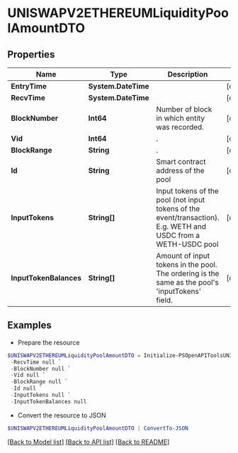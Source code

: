 # UNISWAPV2ETHEREUMLiquidityPoolAmountDTO
## Properties

Name | Type | Description | Notes
------------ | ------------- | ------------- | -------------
**EntryTime** | **System.DateTime** |  | [optional] 
**RecvTime** | **System.DateTime** |  | [optional] 
**BlockNumber** | **Int64** | Number of block in which entity was recorded. | [optional] 
**Vid** | **Int64** | . | [optional] 
**BlockRange** | **String** | . | [optional] 
**Id** | **String** | Smart contract address of the pool | [optional] 
**InputTokens** | **String[]** | Input tokens of the pool (not input tokens of the event/transaction). E.g. WETH and USDC from a WETH-USDC pool | [optional] 
**InputTokenBalances** | **String[]** | Amount of input tokens in the pool. The ordering is the same as the pool&#39;s &#39;inputTokens&#39; field. | [optional] 

## Examples

- Prepare the resource
```powershell
$UNISWAPV2ETHEREUMLiquidityPoolAmountDTO = Initialize-PSOpenAPIToolsUNISWAPV2ETHEREUMLiquidityPoolAmountDTO  -EntryTime null `
 -RecvTime null `
 -BlockNumber null `
 -Vid null `
 -BlockRange null `
 -Id null `
 -InputTokens null `
 -InputTokenBalances null
```

- Convert the resource to JSON
```powershell
$UNISWAPV2ETHEREUMLiquidityPoolAmountDTO | ConvertTo-JSON
```

[[Back to Model list]](../README.md#documentation-for-models) [[Back to API list]](../README.md#documentation-for-api-endpoints) [[Back to README]](../README.md)

